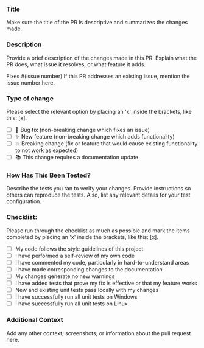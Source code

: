 ### Title
Make sure the title of the PR is descriptive and summarizes the changes made.

### Description
Provide a brief description of the changes made in this PR. Explain what the PR does, what issue it resolves, or what feature it adds.

Fixes #(issue number)
If this PR addresses an existing issue, mention the issue number here.

### Type of change
Please select the relevant option by placing an 'x' inside the brackets, like this: [x].

- [ ] 🐛 Bug fix (non-breaking change which fixes an issue)
- [ ] ✨ New feature (non-breaking change which adds functionality)
- [ ] 💥 Breaking change (fix or feature that would cause existing functionality to not work as expected)
- [ ] 📚 This change requires a documentation update

### How Has This Been Tested?
Describe the tests you ran to verify your changes. Provide instructions so others can reproduce the tests. Also, list any relevant details for your test configuration.

### Checklist:
Please run through the checklist as much as possible and mark the items completed by placing an 'x' inside the brackets, like this: [x].

- [ ] My code follows the style guidelines of this project
- [ ] I have performed a self-review of my own code
- [ ] I have commented my code, particularly in hard-to-understand areas
- [ ] I have made corresponding changes to the documentation
- [ ] My changes generate no new warnings
- [ ] I have added tests that prove my fix is effective or that my feature works
- [ ] New and existing unit tests pass locally with my changes
- [ ] I have successfully run all unit tests on Windows
- [ ] I have successfully run all unit tests on Linux

### Additional Context
Add any other context, screenshots, or information about the pull request here.
